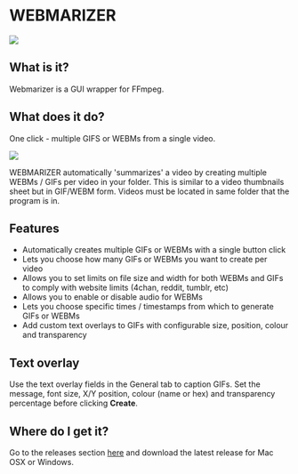 # WEBMARIZER

![](https://i.imgur.com/3PQKmFq.png)


## What is it?

Webmarizer is a GUI wrapper for FFmpeg.

## What does it do?

One click - multiple GIFS or WEBMs from a single video.

![](https://i.imgur.com/cFoMwoj.gif)

WEBMARIZER automatically 'summarizes' a video by creating multiple WEBMs / GIFs per video in your folder. This is similar to a video thumbnails sheet but in GIF/WEBM form. Videos must be located in same folder that the program is in. 

## Features
- Automatically creates multiple GIFs or WEBMs with a single button click
- Lets you choose how many GIFs or WEBMs you want to create per video 
- Allows you to set limits on file size and width for both WEBMs and GIFs to comply with website limits (4chan, reddit, tumblr, etc)
- Allows you to enable or disable audio for WEBMs
- Lets you choose specific times / timestamps from which to generate GIFs or WEBMs
- Add custom text overlays to GIFs with configurable size, position, colour and transparency

## Text overlay

Use the text overlay fields in the General tab to caption GIFs. Set the
message, font size, X/Y position, colour (name or hex) and transparency
percentage before clicking **Create**.

## Where do I get it?

Go to the releases section [here](https://github.com/nyavramov/WEBMARIZER/releases) and download the latest release for Mac OSX or Windows.

